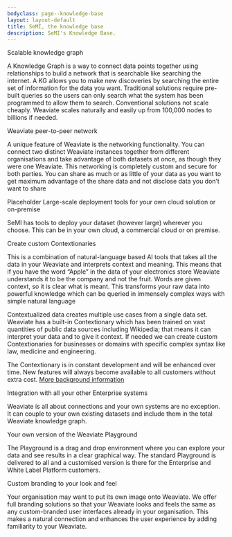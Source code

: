 ```yaml
---
bodyclass: page--knowledge-base
layout: layout-default
title: SeMI, the knowledge base
description: SeMI's Knowledge Base.
---
```


<article class="container">
<section>
<a id="KG">Scalable knowledge graph</a>
<p>A Knowledge Graph is a way to connect data points together using relationships to build a network that is searchable like searching the internet. A KG allows you to make new discoveries by searching the entire set of information for the data you want. Traditional solutions require pre-built queries so the users can only search what the system has been programmed to allow them to search. Conventional solutions not scale cheaply. Weaviate scales naturally and easily up from 100,000 nodes to billions if needed.
</p>
</section>
<section>
<a id="peertopeer">Weaviate peer-to-peer network</a>
<p>A unique feature of Weaviate is the networking functionality. You can connect two distinct Weaviate instances together from different organisations and take advantage of both datasets at once, as though they were one Weaviate. This networking is completely custom and secure for both parties. You can share as much or as little of your data as you want to get maximum advantage of the share data and not disclose data you don’t want to share</p>
</section>
<section>
<a id="deployment">Placeholder Large-scale deployment tools for your own cloud solution or on-premise</a>
<p>SeMI has tools to deploy your dataset (however large) wherever you choose. This can be in your own cloud, a commercial cloud or on premise.</p>
</section>
<section>
<a id="contextionary">Create custom Contextionaries</a>
<p>This is a combination of natural-language based AI tools that takes all the data in your Weaviate and interprets context and meaning. This means that if you have the word “Apple” in the data of your electronics store Weaviate understands it to be the company and not the fruit. Words are given context, so it is clear what is meant. This transforms your raw data into powerful knowledge which can be queried in immensely complex ways with simple natural language</p>
<p>Contextualized data creates multiple use cases from a single data set. Weaviate has a built-in Contextionary which has been trained on vast quantities of public data sources including Wikipedia; that means it can interpret your data and to give it context. If needed we can create custom Contextionaries for businesses or domains with specific complex syntax like law, medicine and engineering.</p>
<p>The Contextionary is in constant development and will be enhanced over time. New features will always become available to all customers without extra cost.
<a href='/knowledge-base/learn/technology-summary/#contextionary'>More background information</a></p>
</section>
<section>
<a id="integration">Integration with all your other Enterprise systems</a>
<p>Weaviate is all about connections and your own systems are no exception. It can couple to your own existing datasets and include them in the total Weaviate knowledge graph.</p>
</section>
<section>
<a id="playground">Your own version of the Weaviate Playground</a>
<p>The Playground is a drag and drop environment where you can explore your data and see results in a clear graphical way. The standard Playground is delivered to all and a customised version is there for the Enterprise and White Label Platform customers.</p>
</section>
<section>
<a id="branding">Custom branding to your look and feel</a>
<p>Your organisation may want to put its own image onto Weaviate. We offer full branding solutions so that your Weaviate looks and feels the same as any custom-branded user interfaces already in your organisation. This makes a natural connection and enhances the user experience by adding familiarity to your Weaviate.</p>
</section>
</article>
